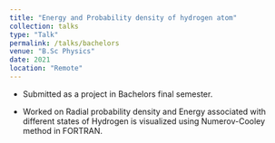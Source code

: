 ```yaml
---
title: "Energy and Probability density of hydrogen atom"
collection: talks
type: "Talk"
permalink: /talks/bachelors
venue: "B.Sc Physics"
date: 2021
location: "Remote"
---
```

* Submitted as a project in Bachelors final semester.

* Worked on Radial probability density and Energy associated with different states of Hydrogen is visualized using Numerov-Cooley method in FORTRAN.
